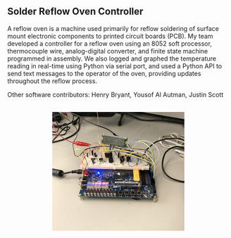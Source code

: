 ## Solder Reflow Oven Controller

A reflow oven is a machine used primarily for reflow soldering of surface mount electronic components to printed circuit boards (PCB). My team developed a controller for a reflow oven using an 8052 soft processor, thermocouple wire, analog-digital converter, and finite state machine programmed in assembly. We also logged and graphed the temperature reading in real-time using Python via serial port, and used a Python API to send text messages to the operator of the oven, providing updates throughout the reflow process.

Other software contributors: Henry Bryant, Yousof Al Autman, Justin Scott

<p align="center">
  <br>
  <img src="Reflow_Controller.jpg" width="300">
</p>
